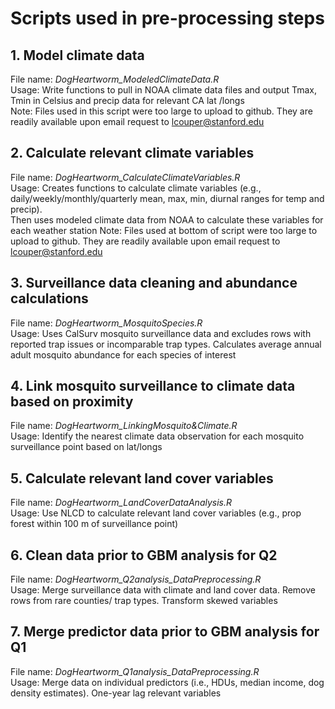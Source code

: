 # Scripts used in pre-processing steps #

## 1. Model climate data 
File name: *DogHeartworm_ModeledClimateData.R* <br/>
Usage: Write functions to pull in NOAA climate data files and output Tmax, Tmin in Celsius and precip data for relevant CA lat /longs <br/>
Note: Files used in this script were too large to upload to github. They are readily available upon email request to lcouper@stanford.edu

## 2. Calculate relevant climate variables
File name: *DogHeartworm_CalculateClimateVariables.R* <br/>
Usage: Creates functions to calculate climate variables (e.g., daily/weekly/monthly/quarterly mean, max, min, diurnal ranges for temp and precip).   
Then uses modeled climate data from NOAA to calculate these variables for each weather station
Note: Files used at bottom of script were too large to upload to github. They are readily available upon email request to lcouper@stanford.edu

## 3. Surveillance data cleaning and abundance calculations
File name: *DogHeartworm_MosquitoSpecies.R*  <br/>
Usage: Uses CalSurv mosquito surveillance data and excludes rows with reported trap issues or incomparable trap types. 
Calculates average annual adult mosquito abundance for each species of interest

## 4. Link mosquito surveillance to climate data based on proximity
File name: *DogHeartworm_LinkingMosquito&Climate.R* <br/>
Usage: Identify the nearest climate data observation for each mosquito surveillance point based on lat/longs

## 5. Calculate relevant land cover variables
File name: *DogHeartworm_LandCoverDataAnalysis.R* <br/>
Usage: Use NLCD to calculate relevant land cover variables (e.g., prop forest within 100 m of surveillance point)

## 6. Clean data prior to GBM analysis for Q2
File name: *DogHeartworm_Q2analysis_DataPreprocessing.R* <br/>
Usage: Merge surveillance data with climate and land cover data. Remove rows from rare counties/ trap types. Transform skewed variables

## 7. Merge predictor data prior to GBM analysis for Q1
File name: *DogHeartworm_Q1analysis_DataPreprocessing.R* <br/>
Usage: Merge data on individual predictors (i.e., HDUs, median income, dog density estimates). One-year lag relevant variables
